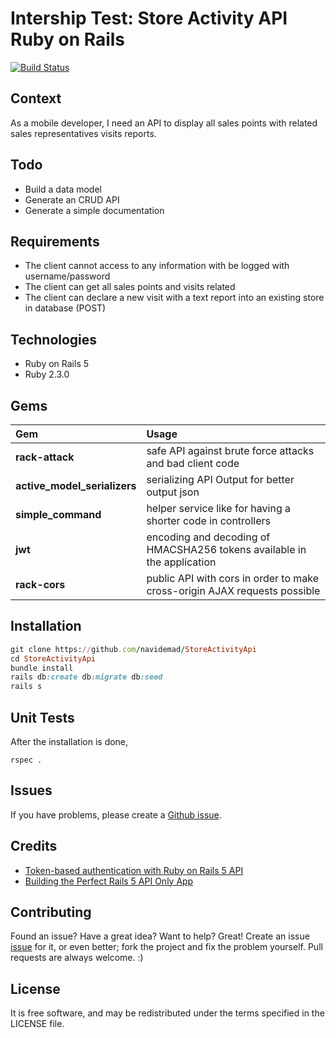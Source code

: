 # Intership Test: Store Activity API Ruby on Rails

[![Build Status](https://travis-ci.org/navidemad/StoreActivityApi.png?branch=master)](https://travis-ci.org/navidemad/StoreActivityApi)

Context
--------------------------------

As a mobile developer, I need an API to display all sales points with related sales representatives visits reports.

Todo
--------------------------------

* Build a data model
* Generate an CRUD API
* Generate a simple documentation

Requirements
--------------------------------

* The client cannot access to any information with be logged with username/password
* The client can get all sales points and visits related
* The client can declare a new visit with a text report into an existing store in database (POST)

Technologies
--------------------------------

* Ruby on Rails 5
* Ruby 2.3.0

Gems
--------------------------------

| Gem | Usage |
| :------------- |:-------------|
| **rack-attack** | safe API against brute force attacks and bad client code |
| **active_model_serializers** | serializing API Output for better output json |
| **simple_command** | helper service like for having a shorter code in controllers |
| **jwt** | encoding and decoding of HMACSHA256 tokens available in the application |
| **rack-cors** | public API with cors in order to make cross-origin AJAX requests possible |

Installation
--------------------------------

```ruby
git clone https://github.com/navidemad/StoreActivityApi
cd StoreActivityApi
bundle install
rails db:create db:migrate db:seed
rails s
```

Unit Tests
--------------------------------

After the installation is done,

```
rspec .
```

Issues
--------------------------------

If you have problems, please create a [Github issue](https://github.com/navidemad/StoreActivityApi/issues).

Credits
--------------------------------

* [Token-based authentication with Ruby on Rails 5 API](http://tutorials.pluralsight.com/ruby-ruby-on-rails/token-based-authentication-with-ruby-on-rails-5-api)
* [Building the Perfect Rails 5 API Only App](http://sourcey.com/building-the-prefect-rails-5-api-only-app/)

Contributing
--------------------------------------------------------------------------------

Found an issue? Have a great idea? Want to help? Great! Create an issue [issue](http://github.com/jeffkreeftmeijer/fuubar/issues) for it, or even better; fork the project and fix the problem yourself. Pull requests are always welcome. :)

License
--------------------------------

It is free software, and may be redistributed under the terms specified in the LICENSE file.
